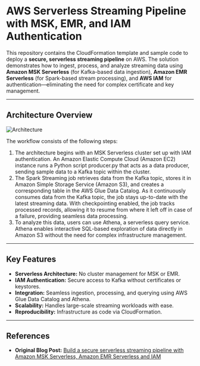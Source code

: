 # AWS Serverless Streaming Pipeline with MSK, EMR, and IAM Authentication

This repository contains the CloudFormation template and sample code to deploy a **secure, serverless streaming pipeline** on AWS. The solution demonstrates how to ingest, process, and analyze streaming data using **Amazon MSK Serverless** (for Kafka-based data ingestion), **Amazon EMR Serverless** (for Spark-based stream processing), and **AWS IAM** for authentication—eliminating the need for complex certificate and key management.

---

## Architecture Overview

![Architecture](https://d2908q01vomqb2.cloudfront.net/b6692ea5df920cad691c20319a6fffd7a4a766b8/2025/05/26/blog-4406-image-1.png)

The workflow consists of the following steps:

   1. The architecture begins with an MSK Serverless cluster set up with IAM authentication. An Amazon Elastic Compute Cloud (Amazon EC2) instance runs a Python script producer.py that acts as a data producer, sending sample data to a Kafka topic within the cluster.
   2. The Spark Streaming job retrieves data from the Kafka topic, stores it in Amazon Simple Storage Service (Amazon S3), and creates a corresponding table in the AWS Glue Data Catalog. As it continuously consumes data from the Kafka topic, the job stays up-to-date with the latest streaming data. With checkpointing enabled, the job tracks processed records, allowing it to resume from where it left off in case of a failure, providing seamless data processing.
   3. To analyze this data, users can use Athena, a serverless query service. Athena enables interactive SQL-based exploration of data directly in Amazon S3 without the need for complex infrastructure management.

---

## Key Features

- **Serverless Architecture:** No cluster management for MSK or EMR.
- **IAM Authentication:** Secure access to Kafka without certificates or keystores.
- **Integration:** Seamless ingestion, processing, and querying using AWS Glue Data Catalog and Athena.
- **Scalability:** Handles large-scale streaming workloads with ease.
- **Reproducibility:** Infrastructure as code via CloudFormation.

---

## References

- **Original Blog Post:** [Build a secure serverless streaming pipeline with Amazon MSK Serverless, Amazon EMR Serverless and IAM](https://aws.amazon.com/blogs/big-data/build-a-secure-serverless-streaming-pipeline-with-amazon-msk-serverless-amazon-emr-serverless-and-iam/)

